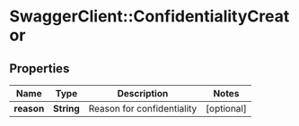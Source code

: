 # SwaggerClient::ConfidentialityCreator

## Properties
Name | Type | Description | Notes
------------ | ------------- | ------------- | -------------
**reason** | **String** | Reason for confidentiality | [optional] 


